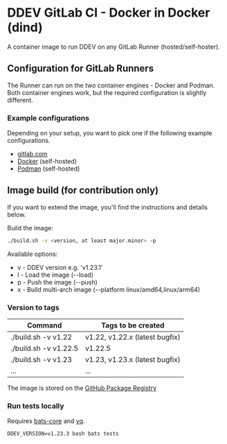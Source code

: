 # DDEV GitLab CI - Docker in Docker (dind)

A container image to run DDEV on any GitLab Runner (hosted/self-hoster).

## Configuration for GitLab Runners

The Runner can run on the two container engines - Docker and Podman.
Both container engines work, but the required configuration is slightly different.

### Example configurations

Depending on your setup, you want to pick one if the following example configurations.
 
* [gitlab.com](docs%2Fgitlab-com.md)
* [Docker](docs%2Fdocker.md) (self-hosted)
* [Podman](docs%2Fpodman.md) (self-hosted)

## Image build (for contribution only)

If you want to extend the image, you'll find the instructions
and details below.

Build the image:

```bash
./build.sh -v <version, at least major.minor> -p
``` 

Available options:
 * v - DDEV version e.g. 'v1.23.1' 
 * l - Load the image (--load)
 * p - Push the image (--push)
 * x - Build multi-arch image (--platform linux/amd64,linux/arm64)

### Version to tags

| Command               | Tags to be created             |
|-----------------------|--------------------------------|
| ./build.sh -v v1.22   | v1.22, v1.22.x (latest bugfix) |
| ./build.sh -v v1.22.5 | v1.22.5                        |
| ./build.sh -v v1.23   | v1.23, v1.23.x (latest bugfix) |
| ...                   | ...                            |

The image is stored on the [GitHub Package Registry](https://github.com/ddev/ddev-gitlab-ci/pkgs/container/ddev-gitlab-ci) 

### Run tests locally

Requires [bats-core](https://bats-core.readthedocs.io/en/stable/installation.html) and [yq](https://github.com/mikefarah/yq/tree/v4.44.2?tab=readme-ov-file#install).

```
DDEV_VERSION=v1.23.3 bash bats tests
```

